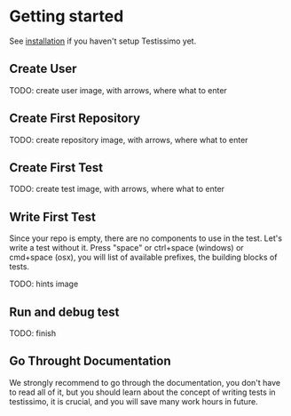 # Getting started

See [installation](https://testissimo.github.io/#/documentation/installation) if you haven't setup Testissimo yet.

## Create User
TODO: create user image, with arrows, where what to enter

## Create First Repository

TODO: create repository image, with arrows, where what to enter

## Create First Test

TODO: create test image, with arrows, where what to enter

## Write First Test

Since your repo is empty, there are no components to use in the test. Let's write a test without it. Press "space" or ctrl+space (windows) or cmd+space (osx), you will list of available prefixes, the building blocks of tests.

TODO: hints image

## Run and debug test

TODO: finish

## Go Throught Documentation

We strongly recommend to go through the documentation, you don't have to read all of it, but you should learn about the concept of writing tests in testissimo, it is crucial, and you will save many work hours in future.
